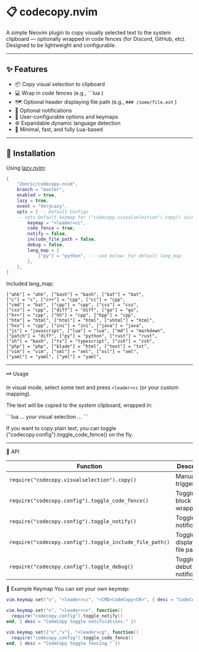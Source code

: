 # 📋 codecopy.nvim

A simple Neovim plugin to copy visually selected text to the system clipboard — optionally wrapped in code fences (for Discord, GitHub, etc). Designed to be lightweight and configurable.

---

## ✨ Features

- 📦 Copy visual selection to clipboard
- 💻 Wrap in code fences (e.g., \`\`\`lua )
- 🗺️ Optional header displaying file path (e.g., `### /some/file.ext` )
- 🔔 Optional notifications
- 🔧 User-configurable options and keymaps
- ⚙️ Expandable dynamic language detection
- 🧠 Minimal, fast, and fully Lua-based

---

## 🔌 Installation

Using [lazy.nvim](https://github.com/folke/lazy.nvim):

```lua
{
    "Zonric/codecopy.nvim",
    branch = "master",
    enabled = true,
    lazy = true,
    event = "VeryLazy",
    opts = { -- Default Configs
    -- sets Default keymap for ("codecopy.visualselection").copy() using built in user command `:CodeCopy`
        keymap = "<leader>cc",
        code_fence = true,
        notify = false,
        include_file_path = false,
        debug = false,
        lang_map = {
            ["py"] = "python", -- :see below: For default lang_map
        },
    },
}
```
Included lang_map:
```text
["ahk"] = "ahk", ["bash"] = "bash", ["bat"] = "bat",
["c"] = "c", ["c++"] = "cpp", ["cc"] = "cpp",
["cmd"] = "bat", ["cpp"] = "cpp", ["css"] = "css",
["cxx"] = "cpp", ["diff"] = "diff", ["go"] = "go",
["h++"] = "cpp", ["hh"] = "cpp", ["hpp"] = "cpp",
["htm"] = "html", ["html"] = "html", ["xhtml"] = "html",
["hxx"] = "cpp", ["ini"] = "ini", ["java"] = "java",
["js"] = "javascript", ["lua"] = "lua", ["md"] = "markdown",
["patch"] = "diff", ["py"] = "python", ["rust"] = "rust",
["sh"] = "bash", ["ts"] = "typescript", ["zsh"] = "zsh",
["php"] = "php", ["blade"] = "html", ["text"] = "txt",
["vim"] = "vim", ["xml"] = "xml", ["xsl"] = "xml",
["yaml"] = "yaml", ["yml"] = "yaml",
```

---

🗝️ Usage

In visual mode, select some text and press `<leader>cc` (or your custom mapping).

The text will be copied to the system clipboard, wrapped in:

\`\`\`lua
...
   your visual selection
...
\`\`\`

If you want to copy plain text, you can toggle ("codecopy.config").toggle_code_fence() on the fly.

---

🔧 API

| Function                                                | Description                  | Modes   |
|---------------------------------------------------------|------------------------------|---------|
| `require("codecopy.visualselection").copy()`            | Manually trigger copy.       | "v"     |
| `require("codecopy.config").toggle_code_fence()`        | Toggle code block wrapping.  | "n","v" |
| `require("codecopy.config").toggle_notify()`            | Toggle copy notifications.   | "n","v" |
| `require("codecopy.config").toggle_include_file_path()` | Toggle displaying file path. | "n","v" |
| `require("codecopy.config").toggle_debug()`             | Toggle debut notifications.  | "n","v" |

🧪 Example Keymap
You can set your own keymap:

```lua
vim.keymap.set("v", "<leader>cc", "<CMD>CodeCopy<CR>", { desc = "CodeCopy to clipboard" })

vim.keymap.set("n", "<leader>cn", function()
  require("codecopy.config").toggle_notify()
end, { desc = "CodeCopy toggle notifications." })

vim.keymap.set({"n","v"}, "<leader>cg", function()
  require("codecopy.config").toggle_code_fence()
end, { desc = "CodeCopy toggle fencing." })
```
